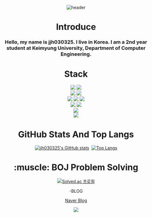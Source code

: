 <div align="center">

  ![header](https://capsule-render.vercel.app/api?type=waving&text=Hello%20World)

  <h1>Introduce</h1>
  
  <h3>Hello, my name is jjh030325. I live in Korea. I am a 2nd year student at Keimyung University, Department of Computer Engineering.</h3>

  <h1>Stack</h1>

  <img src="https://img.shields.io/badge/C-A8B9CC?style=for-the-badge&logo=c&logoColor=white">
  <img src="https://img.shields.io/badge/C++-00599C?style=for-the-badge&logo=cplusplus&logoColor=white">
  <br>

  <img src="https://img.shields.io/badge/Python-3776AB?style=for-the-badge&logo=Python&logoColor=white">
  <img src="https://img.shields.io/badge/java-007396?style=for-the-badge&logo=java&logoColor=white">
  <br>

  <img src="https://img.shields.io/badge/Java_Scripts-F7DF1E?style=for-the-badge&logo=javascript&logoColor=white">
  <img src="https://img.shields.io/badge/CSS-1572B6?style=for-the-badge&logo=css3&logoColor=white">
  <img src="https://img.shields.io/badge/HTML-E34F26?style=for-the-badge&logo=html5&logoColor=white">
  <br>
  
  <img src="https://img.shields.io/badge/GitHub-181717?style=for-the-badge&logo=github&logoColor=white">
  <img src="https://img.shields.io/badge/Git-F05032?style=for-the-badge&logo=git&logoColor=white">
  <br>
  
  <img src="https://img.shields.io/badge/Unity-000000?style=for-the-badge&logo=unity&logoColor=white">
  <br>
  
  <img src="https://img.shields.io/badge/Linux-FCC624?style=for-the-badge&logo=linux&logoColor=white">
  <br>
  <h1>GitHub Stats And Top Langs</h1>
  
  [![jjh030325's GitHub stats](https://github-readme-stats.vercel.app/api?username=jjh030325&count-private=true&theme=dark)](https://github.com/jjh030325/github-readme-stats)
﻿  [![Top Langs](https://github-readme-stats.vercel.app/api/top-langs/?username=jjh030325&langs_count=10&layout=compact&theme=dark)](https://github.com/jjh030325/jjh030325)

  <h1>:muscle: BOJ Problem Solving </h1>

  [![Solved.ac
  프로필](http://mazassumnida.wtf/api/v2/generate_badge?boj=wpqlks7)](https://solved.ac/wpqlks7)

  -BLOG

  [Naver Blog](https://blog.naver.com/wpqlks7)

  <img src="https://capsule-render.vercel.app/api?type=waving&height=300&section=footer"/>
</div>

